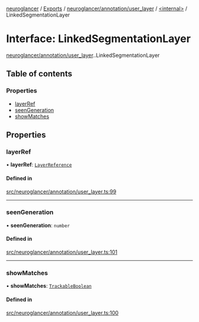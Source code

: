 [neuroglancer](../README.md) / [Exports](../modules.md) / [neuroglancer/annotation/user\_layer](../modules/neuroglancer_annotation_user_layer.md) / [<internal\>](../modules/neuroglancer_annotation_user_layer._internal_.md) / LinkedSegmentationLayer

# Interface: LinkedSegmentationLayer

[neuroglancer/annotation/user_layer](../modules/neuroglancer_annotation_user_layer.md).[<internal>](../modules/neuroglancer_annotation_user_layer._internal_.md).LinkedSegmentationLayer

## Table of contents

### Properties

- [layerRef](neuroglancer_annotation_user_layer._internal_.LinkedSegmentationLayer.md#layerref)
- [seenGeneration](neuroglancer_annotation_user_layer._internal_.LinkedSegmentationLayer.md#seengeneration)
- [showMatches](neuroglancer_annotation_user_layer._internal_.LinkedSegmentationLayer.md#showmatches)

## Properties

### layerRef

• **layerRef**: [`LayerReference`](../classes/neuroglancer_layer.LayerReference.md)

#### Defined in

[src/neuroglancer/annotation/user_layer.ts:99](https://github.com/ActiveBrainAtlas2/neuroglancer/blob/91617476/src/neuroglancer/annotation/user_layer.ts#L99)

___

### seenGeneration

• **seenGeneration**: `number`

#### Defined in

[src/neuroglancer/annotation/user_layer.ts:101](https://github.com/ActiveBrainAtlas2/neuroglancer/blob/91617476/src/neuroglancer/annotation/user_layer.ts#L101)

___

### showMatches

• **showMatches**: [`TrackableBoolean`](../classes/neuroglancer_trackable_boolean.TrackableBoolean.md)

#### Defined in

[src/neuroglancer/annotation/user_layer.ts:100](https://github.com/ActiveBrainAtlas2/neuroglancer/blob/91617476/src/neuroglancer/annotation/user_layer.ts#L100)
